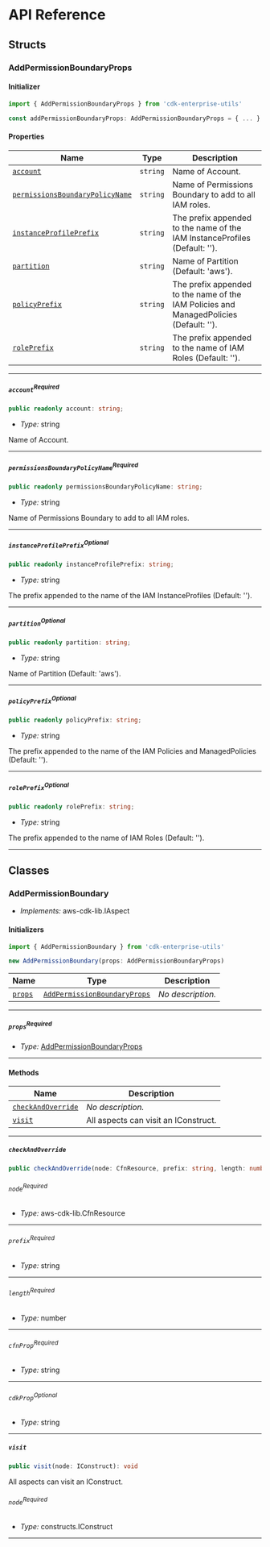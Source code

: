 # API Reference <a name="API Reference" id="api-reference"></a>


## Structs <a name="Structs" id="Structs"></a>

### AddPermissionBoundaryProps <a name="AddPermissionBoundaryProps" id="cdk-enterprise-utils.AddPermissionBoundaryProps"></a>

#### Initializer <a name="Initializer" id="cdk-enterprise-utils.AddPermissionBoundaryProps.Initializer"></a>

```typescript
import { AddPermissionBoundaryProps } from 'cdk-enterprise-utils'

const addPermissionBoundaryProps: AddPermissionBoundaryProps = { ... }
```

#### Properties <a name="Properties" id="Properties"></a>

| **Name** | **Type** | **Description** |
| --- | --- | --- |
| <code><a href="#cdk-enterprise-utils.AddPermissionBoundaryProps.property.account">account</a></code> | <code>string</code> | Name of Account. |
| <code><a href="#cdk-enterprise-utils.AddPermissionBoundaryProps.property.permissionsBoundaryPolicyName">permissionsBoundaryPolicyName</a></code> | <code>string</code> | Name of Permissions Boundary to add to all IAM roles. |
| <code><a href="#cdk-enterprise-utils.AddPermissionBoundaryProps.property.instanceProfilePrefix">instanceProfilePrefix</a></code> | <code>string</code> | The prefix appended to the name of the IAM InstanceProfiles (Default: ''). |
| <code><a href="#cdk-enterprise-utils.AddPermissionBoundaryProps.property.partition">partition</a></code> | <code>string</code> | Name of Partition (Default: 'aws'). |
| <code><a href="#cdk-enterprise-utils.AddPermissionBoundaryProps.property.policyPrefix">policyPrefix</a></code> | <code>string</code> | The prefix appended to the name of the IAM Policies and ManagedPolicies (Default: ''). |
| <code><a href="#cdk-enterprise-utils.AddPermissionBoundaryProps.property.rolePrefix">rolePrefix</a></code> | <code>string</code> | The prefix appended to the name of IAM Roles (Default: ''). |

---

##### `account`<sup>Required</sup> <a name="account" id="cdk-enterprise-utils.AddPermissionBoundaryProps.property.account"></a>

```typescript
public readonly account: string;
```

- *Type:* string

Name of Account.

---

##### `permissionsBoundaryPolicyName`<sup>Required</sup> <a name="permissionsBoundaryPolicyName" id="cdk-enterprise-utils.AddPermissionBoundaryProps.property.permissionsBoundaryPolicyName"></a>

```typescript
public readonly permissionsBoundaryPolicyName: string;
```

- *Type:* string

Name of Permissions Boundary to add to all IAM roles.

---

##### `instanceProfilePrefix`<sup>Optional</sup> <a name="instanceProfilePrefix" id="cdk-enterprise-utils.AddPermissionBoundaryProps.property.instanceProfilePrefix"></a>

```typescript
public readonly instanceProfilePrefix: string;
```

- *Type:* string

The prefix appended to the name of the IAM InstanceProfiles (Default: '').

---

##### `partition`<sup>Optional</sup> <a name="partition" id="cdk-enterprise-utils.AddPermissionBoundaryProps.property.partition"></a>

```typescript
public readonly partition: string;
```

- *Type:* string

Name of Partition (Default: 'aws').

---

##### `policyPrefix`<sup>Optional</sup> <a name="policyPrefix" id="cdk-enterprise-utils.AddPermissionBoundaryProps.property.policyPrefix"></a>

```typescript
public readonly policyPrefix: string;
```

- *Type:* string

The prefix appended to the name of the IAM Policies and ManagedPolicies (Default: '').

---

##### `rolePrefix`<sup>Optional</sup> <a name="rolePrefix" id="cdk-enterprise-utils.AddPermissionBoundaryProps.property.rolePrefix"></a>

```typescript
public readonly rolePrefix: string;
```

- *Type:* string

The prefix appended to the name of IAM Roles (Default: '').

---

## Classes <a name="Classes" id="Classes"></a>

### AddPermissionBoundary <a name="AddPermissionBoundary" id="cdk-enterprise-utils.AddPermissionBoundary"></a>

- *Implements:* aws-cdk-lib.IAspect

#### Initializers <a name="Initializers" id="cdk-enterprise-utils.AddPermissionBoundary.Initializer"></a>

```typescript
import { AddPermissionBoundary } from 'cdk-enterprise-utils'

new AddPermissionBoundary(props: AddPermissionBoundaryProps)
```

| **Name** | **Type** | **Description** |
| --- | --- | --- |
| <code><a href="#cdk-enterprise-utils.AddPermissionBoundary.Initializer.parameter.props">props</a></code> | <code><a href="#cdk-enterprise-utils.AddPermissionBoundaryProps">AddPermissionBoundaryProps</a></code> | *No description.* |

---

##### `props`<sup>Required</sup> <a name="props" id="cdk-enterprise-utils.AddPermissionBoundary.Initializer.parameter.props"></a>

- *Type:* <a href="#cdk-enterprise-utils.AddPermissionBoundaryProps">AddPermissionBoundaryProps</a>

---

#### Methods <a name="Methods" id="Methods"></a>

| **Name** | **Description** |
| --- | --- |
| <code><a href="#cdk-enterprise-utils.AddPermissionBoundary.checkAndOverride">checkAndOverride</a></code> | *No description.* |
| <code><a href="#cdk-enterprise-utils.AddPermissionBoundary.visit">visit</a></code> | All aspects can visit an IConstruct. |

---

##### `checkAndOverride` <a name="checkAndOverride" id="cdk-enterprise-utils.AddPermissionBoundary.checkAndOverride"></a>

```typescript
public checkAndOverride(node: CfnResource, prefix: string, length: number, cfnProp: string, cdkProp?: string): void
```

###### `node`<sup>Required</sup> <a name="node" id="cdk-enterprise-utils.AddPermissionBoundary.checkAndOverride.parameter.node"></a>

- *Type:* aws-cdk-lib.CfnResource

---

###### `prefix`<sup>Required</sup> <a name="prefix" id="cdk-enterprise-utils.AddPermissionBoundary.checkAndOverride.parameter.prefix"></a>

- *Type:* string

---

###### `length`<sup>Required</sup> <a name="length" id="cdk-enterprise-utils.AddPermissionBoundary.checkAndOverride.parameter.length"></a>

- *Type:* number

---

###### `cfnProp`<sup>Required</sup> <a name="cfnProp" id="cdk-enterprise-utils.AddPermissionBoundary.checkAndOverride.parameter.cfnProp"></a>

- *Type:* string

---

###### `cdkProp`<sup>Optional</sup> <a name="cdkProp" id="cdk-enterprise-utils.AddPermissionBoundary.checkAndOverride.parameter.cdkProp"></a>

- *Type:* string

---

##### `visit` <a name="visit" id="cdk-enterprise-utils.AddPermissionBoundary.visit"></a>

```typescript
public visit(node: IConstruct): void
```

All aspects can visit an IConstruct.

###### `node`<sup>Required</sup> <a name="node" id="cdk-enterprise-utils.AddPermissionBoundary.visit.parameter.node"></a>

- *Type:* constructs.IConstruct

---





